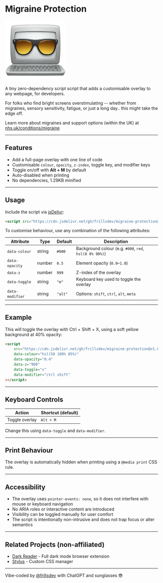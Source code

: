 # Migraine Protection

<img src="image.png" alt="Computer wearing sunglasses emoji">

A tiny zero-dependency script script that adds a customisable overlay to any webpage, for developers.

For folks who find bright screens overstimulating -- whether from migraines, sensory sensitivity, fatigue, or just a long day.. this might take the edge off.

Learn more about migraines and support options (within the UK) at [nhs.uk/conditions/migraine](https://www.nhs.uk/conditions/migraine)

---

## Features

- Add a full-page overlay with one line of code  
- Customisable `colour`, `opacity`, `z-index`, toggle key, and modifier keys  
- Toggle on/off with **Alt + M** by default  
- Auto-disabled when printing  
- No dependencies, 1.29KB minified  

---

## Usage

Include the script via [jsDelivr](https://www.jsdelivr.com/):

```html
<script src="https://cdn.jsdelivr.net/gh/frillsdev/migraine-protection@v1.0.1/index.min.js"></script>
```

To customise behaviour, use any combination of the following attributes:

| Attribute         | Type    | Default   | Description                                                                 |
|------------------|---------|-----------|------------------------------------------------------------------------------|
| `data-colour`     | string  | `#000`    | Background colour (e.g. `#000`, `red`, `hsl(0 0% 90%)`)                 |
| `data-opacity`    | number  | `0.5`     | Element opacity (`0.0`–`1.0`)                                               |
| `data-z`          | number  | `999`     | Z-index of the overlay                                                      |
| `data-toggle`     | string  | `"m"`     | Keyboard key used to toggle the overlay                                     |
| `data-modifier`   | string  | `"alt"`   | Options: `shift`, `ctrl`, `alt`, `meta`                                     |


---

## Example

This will toggle the overlay with Ctrl + Shift + X, using a soft yellow background at 40% opacity:
```html
<script
    src="https://cdn.jsdelivr.net/gh/frillsdev/migraine-protection@v1.0.1/index.min.js"
    data-colour="hsl(50 100% 85%)"
    data-opacity="0.4"
    data-z="900"
    data-toggle="x"
    data-modifier="ctrl shift"
></script>

```

---

## Keyboard Controls

| Action         | Shortcut (default) |
|----------------|--------------------|
| Toggle overlay | `Alt + M`          |

Change this using `data-toggle` and `data-modifier`.

---

## Print Behaviour

The overlay is automatically hidden when printing using a `@media print` CSS rule.

---

## Accessibility

- The overlay uses `pointer-events: none`, so it does not interfere with mouse or keyboard navigation  
- No ARIA roles or interactive content are introduced  
- Visibility can be toggled manually for user comfort  
- The script is intentionally non-intrusive and does not trap focus or alter semantics  

---

## Related Projects (non-affiliated)

- [Dark Reader](https://darkreader.org) - Full dark mode browser extension  
- [Stylus](https://add0n.com/stylus.html) - Custom CSS manager  

---

Vibe-coded by [@frillsdev](https://github.com/frillsdev) with ChatGPT and sunglasses 😎
